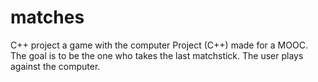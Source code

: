 # matches
C++ project a game with the computer
Project (C++) made for a MOOC. 
The goal is to be the one who takes the last matchstick. The user plays against the computer. 
